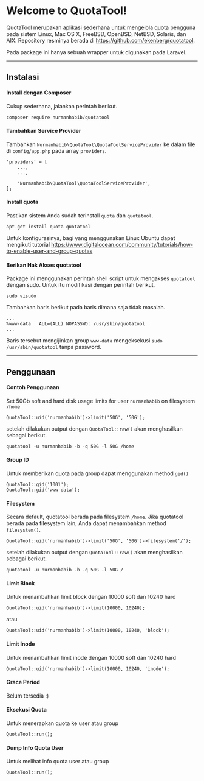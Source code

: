 Welcome to QuotaTool!
===================

QuotaTool merupakan aplikasi sederhana untuk mengelola quota pengguna pada sistem Linux, Mac OS X, FreeBSD, OpenBSD, NetBSD, Solaris, dan AIX. Repository resminya berada di https://github.com/ekenberg/quotatool.

Pada package ini hanya sebuah wrapper untuk digunakan pada Laravel.

----------
Instalasi
-------------

#### Install dengan Composer

Cukup sederhana, jalankan perintah berikut.

    composer require nurmanhabib/quotatool


#### Tambahkan Service Provider

Tambahkan `Nurmanhabib\QuotaTool\QuotaToolServiceProvider` ke dalam file di `config/app.php` pada array `providers`.

    'providers' = [
        ...,
        ...,
        
        'Nurmanhabib\QuotaTool\QuotaToolServiceProvider',
    ];


#### Install quota

Pastikan sistem Anda sudah terinstall `quota` dan `quotatool`.

    apt-get install quota quotatool

Untuk konfigurasinya, bagi yang menggunakan Linux Ubuntu dapat mengikuti tutorial https://www.digitalocean.com/community/tutorials/how-to-enable-user-and-group-quotas


#### Berikan Hak Akses quotatool

Package ini menggunakan perintah shell script untuk mengakses `quotatool` dengan sudo. Untuk itu modifikasi dengan perintah berikut.

    sudo visudo

Tambahkan baris berikut pada baris dimana saja tidak masalah.

    ...
    %www-data   ALL=(ALL) NOPASSWD: /usr/sbin/quotatool
    ...

Baris tersebut mengijinkan group `www-data` mengeksekusi `sudo /usr/sbin/quotatool` tanpa password.

----------
Penggunaan
-------------
#### Contoh Penggunaan
Set 50Gb soft and hard disk usage limits for user `nurmanhabib` on filesystem `/home`

    QuotaTool::uid('nurmanhabib')->limit('50G', '50G');

setelah dilakukan output dengan `QuotaTool::raw()` akan menghasilkan sebagai berikut.

    quotatool -u nurmanhabib -b -q 50G -l 50G /home


#### Group ID
Untuk memberikan quota pada group dapat menggunakan method `gid()` 

    QuotaTool::gid('1001');
    QuotaTool::gid('www-data');

#### Filesystem
Secara default, quotatool berada pada filesystem `/home`. Jika quotatool berada pada filesystem lain, Anda dapat menambahkan method `filesystem()`. 

    QuotaTool::uid('nurmanhabib')->limit('50G', '50G')->filesystem('/');
    
setelah dilakukan output dengan `QuotaTool::raw()` akan menghasilkan sebagai berikut.

    quotatool -u nurmanhabib -b -q 50G -l 50G /

#### Limit Block
Untuk menambahkan limit block dengan 10000 soft dan 10240 hard

    QuotaTool::uid('nurmanhabib')->limit(10000, 10240);
    
atau

    QuotaTool::uid('nurmanhabib')->limit(10000, 10240, 'block');
    
#### Limit Inode
Untuk menambahkan limit inode dengan 10000 soft dan 10240 hard

    QuotaTool::uid('nurmanhabib')->limit(10000, 10240, 'inode');
    
#### Grace Period
Belum tersedia :)

#### Eksekusi Quota
Untuk menerapkan quota ke user atau group

    QuotaTool::run();

#### Dump Info Quota User
Untuk melihat info quota user atau group

    QuotaTool::run();